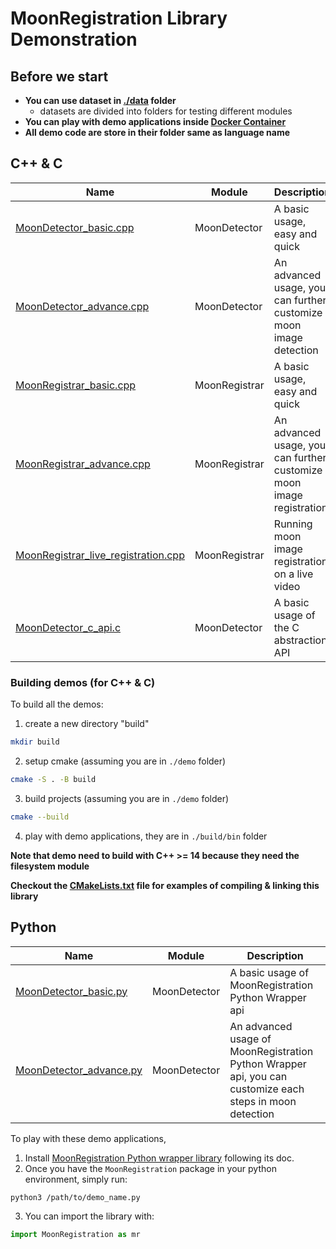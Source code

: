 # MoonRegistration Library Demonstration


## Before we start

* **You can use dataset in [./data](./data) folder**
  * datasets are divided into folders for testing different modules
* **You can play with demo applications inside [Docker Container](../BUILDING.md#build-using-docker-recommend)**
* **All demo code are store in their folder same as language name**

## C++ & C

| Name                                                                               | Module        | Description                                                          |
|------------------------------------------------------------------------------------|---------------|----------------------------------------------------------------------|
| [MoonDetector_basic.cpp](./cpp_c/MoonDetector_basic.cpp)                           | MoonDetector  | A basic usage, easy and quick                                        |
| [MoonDetector_advance.cpp](./cpp_c/MoonDetector_advance.cpp)                       | MoonDetector  | An advanced usage, you can further customize moon image detection    |
| [MoonRegistrar_basic.cpp](./cpp_c/MoonRegistrar_basic.cpp)                         | MoonRegistrar | A basic usage, easy and quick                                        |
| [MoonRegistrar_advance.cpp](./cpp_c/MoonRegistrar_advance.cpp)                     | MoonRegistrar | An advanced usage, you can further customize moon image registration |
| [MoonRegistrar_live_registration.cpp](./cpp_c/MoonRegistrar_live_registration.cpp) | MoonRegistrar | Running moon image registration on a live video                      |
| [MoonDetector_c_api.c](./cpp_c/MoonDetector_c_api.c)                               | MoonDetector  | A basic usage of the C abstraction API                               |

### Building demos (for C++ & C)

To build all the demos:

1. create a new directory "build"

```sh
mkdir build
```

2. setup cmake (assuming you are in `./demo` folder)

```sh
cmake -S . -B build
```

3. build projects (assuming you are in `./demo` folder)

```sh
cmake --build
```

4. play with demo applications, they are in `./build/bin` folder

**Note that demo need to build with C++ >= 14 because they need the filesystem module**

**Checkout the [CMakeLists.txt](./CMakeLists.txt) file for examples of compiling & linking this library**


## Python

| Name                                                        | Module       | Description                                                                                              |
|-------------------------------------------------------------|--------------|----------------------------------------------------------------------------------------------------------|
| [MoonDetector_basic.py](./python/MoonDetector_basic.py)     | MoonDetector | A basic usage of MoonRegistration Python Wrapper api                                                     |
| [MoonDetector_advance.py](./python/MoonDetector_advance.py) | MoonDetector | An advanced usage of MoonRegistration Python Wrapper api, you can customize each steps in moon detection |

To play with these demo applications,

1. Install [MoonRegistration Python wrapper library](../platforms/python/README.md) following  its doc.
2. Once you have the `MoonRegistration` package in your python environment, simply run:

```sh
python3 /path/to/demo_name.py
```

3. You can import the library with:

```py
import MoonRegistration as mr
```

